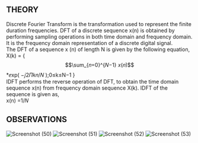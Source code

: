 ## THEORY<br>
Discrete Fourier Transform is the transformation used to represent the finite duration
frequencies. DFT of a discrete sequence x(n) is obtained by performing sampling operations in
both time domain and frequency domain. It is the frequency domain representation of a discrete
digital signal.<br>
The DFT of a sequence x (n) of length N is given by the following equation,<br>
X(k) = {
$$\sum_{𝑛=0}^{𝑁−1}  𝑥(𝑛)$$ *ⅇxp( −𝑗2𝛱𝑘𝑛/𝑁 );0≤k≤N−1 }<br>
IDFT performs the reverse operation of DFT, to obtain the time domain sequence x(n) from
frequency domain sequence X(k). IDFT of the sequence is given as,<br>
x(n) =1/𝑁
## OBSERVATIONS
![Screenshot (50)](https://github.com/user-attachments/assets/82e24c3e-cc25-4e8d-ac61-8a13906eb366)
![Screenshot (51)](https://github.com/user-attachments/assets/8c9de620-835e-49a7-9110-8a2b911bec65)
![Screenshot (52)](https://github.com/user-attachments/assets/61fbfe6c-1827-416f-b7bf-4039881f7f1a)
![Screenshot (53)](https://github.com/user-attachments/assets/cb152371-a9e6-4aab-ab0d-5d5722047a0f)
